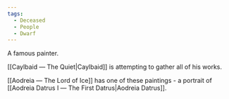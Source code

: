 ```yaml
---
tags:
  - Deceased
  - People
  - Dwarf
---
```


A famous painter.

[[Caylbaid ― The Quiet|Caylbaid]] is attempting to gather all of his works.

[[Aodreia ― The Lord of Ice]] has one of these paintings - a portrait of [[Aodreia Datrus Ⅰ ― The First Datrus|Aodreia Datrus]].
